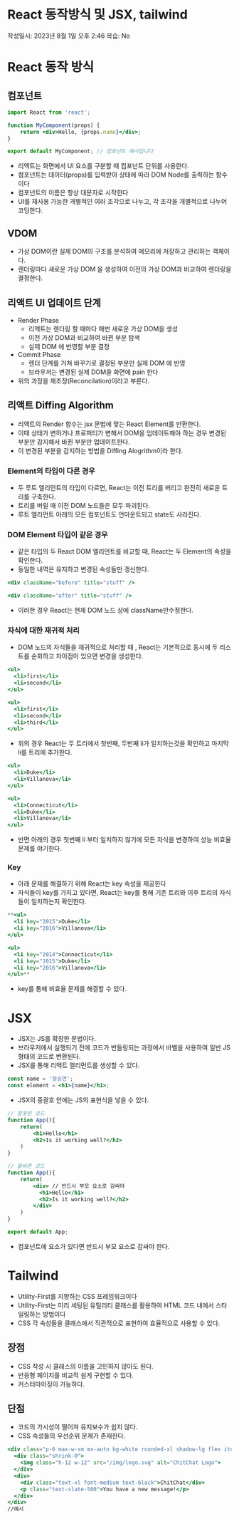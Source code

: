 # React 동작방식 및 JSX, tailwind

작성일시: 2023년 8월 1일 오후 2:46
복습: No

# React 동작 방식

## 컴포넌트

```jsx
import React from 'react';

function MyComponent(props) {
	return <div>Hello, {props.name}</div>;
}

export default MyComponent; // 컴포넌트 예시입니다
```

- 리액트는 화면에서 UI 요소를 구분할 때 컴포넌트 단위를 사용한다.
- 컴포넌트는 데이터(props)를 입력받아 상태에 따라 DOM Node를 출력하는 함수이다
- 컴포넌트의 이름은 항상 대문자로 시작한다
- UI를 재사용 가능한 개별적인 여러 조각으로 나누고, 각 조각을 개별적으로 나누어 코딩한다.

## VDOM

- 가상 DOM이란 실제 DOM의 구조를 분석하여 메모리에 저장하고 관리하는 객체이다.
- 렌더링마다 새로운 가상 DOM 을 생성하여 이전의 가상 DOM과 비교하여 렌더링을 결정한다.

## 리액트 UI 업데이트 단계

- Render Phase
    - 리액트는 렌더링 할 때마다 매번 새로운 가상 DOM을 생성
    - 이전 가상 DOM과 비교하여 바뀐 부분 탐색
    - 실제 DOM 에 반영할 부분 결정
- Commit Phase
    - 렌더 단계를 거쳐 바꾸기로 결정된 부분만 실제 DOM 에 반영
    - 브라우저는 변경된 실제 DOM을 화면에 pain 한다
- 위의 과정을 재조정(Reconcilation)이라고 부른다.

## 리액트 Diffing Algorithm

- 리액트의 Render 함수는 jsx 문법에 맞는 React Element를 반환한다.
- 이때 상태가 변하거나 프로퍼티가 변해서 DOM을 업데이트해야 하는 경우 변경된 부분만 감지해서 바뀐 부분만 업데이트한다.
- 이 변경된 부분을 감지하는 방법을  Diffing Alogrithm이라 한다.

### Element의 타입이 다른 경우

- 두 루트 엘리먼트의 타입이 다르면, React는 이전 트리를 버리고 완전히 새로운 트리를 구축한다.
- 트리를 버릴 때 이전 DOM 노드들은 모두 파괴된다.
- 루트 엘리먼트 아래의 모든 컴포넌트도 언마운트되고 state도 사라진다.

### DOM Element 타입이 같은 경우

- 같은 타입의 두 React DOM 엘리먼트를 비교할 때, React는 두 Element의 속성을 확인한다.
- 동일한 내역은 유지하고 변경된 속성들만 갱신한다.

```jsx
<div className="before" title="stuff" />

<div className="after" title="stuff" />
```

- 이러한 경우 React는 현재 DOM 노드 상에 className만수정한다.

### 자식에 대한 재귀적 처리

- DOM 노드의 자식들을 재귀적으로 처리할 때 , React는 기본적으로 동시에 두 리스트를 순회하고 차이점이 있으면 변경을 생성한다.

```jsx
<ul>
  <li>first</li>
  <li>second</li>
</ul>

<ul>
  <li>first</li>
  <li>second</li>
  <li>third</li>
</ul>
```

- 위의 경우 React는 두 트리에서 첫번째, 두번째 li가 일치하는것을 확인하고 마지막 li를 트리에 추가한다.

```jsx
<ul>
  <li>Duke</li>
  <li>Villanova</li>
</ul>

<ul>
  <li>Connecticut</li>
  <li>Duke</li>
  <li>Villanova</li>
</ul>
```

- 반면 아래의 경우 첫번째 li 부터 일치하지 않기에 모든 자식을 변경하여 성능 비효율 문제를 야기한다.

### Key

- 아래 문제를 해결하기 위해 React는 key 속성을 제공한다
- 자식들이 key를 가지고 있다면, React는 key를 통해 기존 트리와 이후 트리의 자식들이 일치하는지 확인한다.

```jsx
**<ul>
  <li key="2015">Duke</li>
  <li key="2016">Villanova</li>
</ul>

<ul>
  <li key="2014">Connecticut</li>
  <li key="2015">Duke</li>
  <li key="2016">Villanova</li>
</ul>**
```

- key를 통해 비효율 문제를 해결할 수 있다.

# JSX

- JSX는 JS를 확장한 문법이다.
- 브라우저에서 실행되기 전에 코드가 번들링되는 과정에서 바벨을 사용하여 일반 JS 형태의 코드로 변환된다.
- JSX를 통해 리엑트 엘리먼트를 생성할 수 있다.

```jsx
const name = '정승연';
const element = <h1>{name}</h1>;
```

- JSX의 중괄호 안에는 JS의 표현식을 넣을 수 있다.

```jsx
// 잘못된 코드
function App(){
	return(
    	<h1>Hello</h1>
        <h2>Is it working well?</h2>
    )
}

// 올바른 코드
function App(){
	return(
    	<div> // 반드시 부모 요소로 감싸야
          <h1>Hello</h1>
          <h2>Is it working well?</h2>
        </div>
    )
}

export default App;
```

- 컴포넌트에 요소가 있다면 반드시 부모 요소로 감싸야 한다.

# Tailwind

- Utility-First를 지향하는 CSS 프레임워크이다
- Utility-First는 미리 세팅된 유틸리티 클래스를 활용하여 HTML 코드 내에서 스타일링하는 방법이다
- CSS 각 속성들을 클래스에서 직관적으로 표현하여 효율적으로 사용할 수 있다.

## 장점

- CSS 작성 시 클래스의 이름을 고민하지 않아도 된다.
- 반응형 페이지를 비교적 쉽게 구현할 수 있다.
- 커스터마이징이 가능하다.

## 단점

- 코드의 가시성이 떨어져 유지보수가 쉽지 않다.
- CSS 속성들의 우선순위 문제가 존재한다.

```jsx
<div class="p-6 max-w-sm mx-auto bg-white rounded-xl shadow-lg flex items-center space-x-4">
  <div class="shrink-0">
    <img class="h-12 w-12" src="/img/logo.svg" alt="ChitChat Logo">
  </div>
  <div>
    <div class="text-xl font-medium text-black">ChitChat</div>
    <p class="text-slate-500">You have a new message!</p>
  </div>
</div>
//예시
```